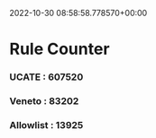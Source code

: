 2022-10-30 08:58:58.778570+00:00
# Rule Counter 
 ### UCATE : 607520

 ### Veneto : 83202

 ### Allowlist : 13925